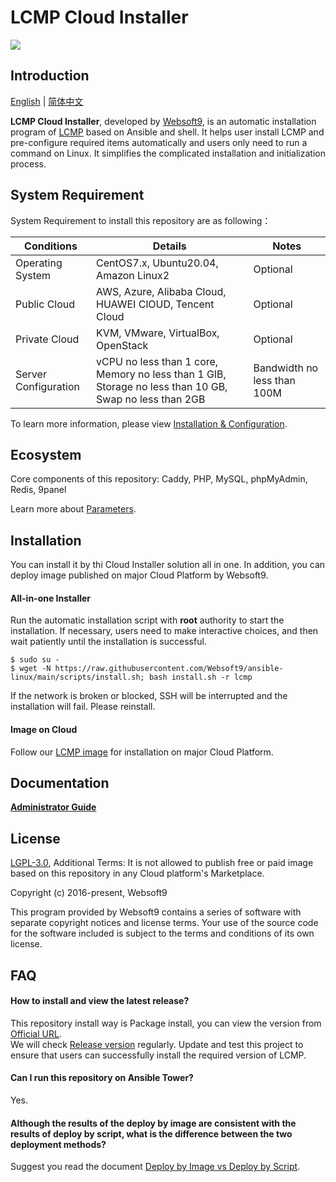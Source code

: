 # LCMP Cloud Installer

![](https://libs.websoft9.com/common/websott9-cloud-installer.png) 

## Introduction

[English](/README.md) | [简体中文](/README-zh.md)  

**LCMP Cloud Installer**, developed by [Websoft9](https://www.websoft9.com), is an automatic installation program of [LCMP](https://caddyserver.com/) based on Ansible and shell. It helps user install LCMP and pre-configure required items automatically and users only need to run a command on Linux. It simplifies the complicated installation and initialization process.  

## System Requirement

System Requirement to install this repository are as following：

| Conditions       | Details                               | Notes                |
| ------------------- | --------------------------------| -------------------- |
| Operating System   | CentOS7.x, Ubuntu20.04, Amazon Linux2 | Optional                 |
| Public Cloud     | AWS, Azure, Alibaba Cloud, HUAWEI ClOUD, Tencent Cloud    | Optional                 |
| Private Cloud     | KVM, VMware, VirtualBox, OpenStack    | Optional                 |
| Server Configuration | vCPU no less than 1 core, Memory no less than 1 GIB, Storage no less than 10 GB, Swap no less than 2GB |Bandwidth no less than 100M|

To learn more information, please view [Installation & Configuration](https://caddyserver.com/docs/getting-started).

## Ecosystem

Core components of this repository:  Caddy, PHP, MySQL, phpMyAdmin, Redis, 9panel

Learn more about [Parameters](/docs/stack-components.md).

## Installation

You can install it by thi Cloud Installer solution all in one. In addition, you can deploy image published on major Cloud Platform by Websoft9.

#### All-in-one Installer

Run the automatic installation script with **root** authority to start the installation. If necessary, users need to make interactive choices, and then wait patiently until the installation is successful.

```
$ sudo su -
$ wget -N https://raw.githubusercontent.com/Websoft9/ansible-linux/main/scripts/install.sh; bash install.sh -r lcmp
```

If the network is broken or blocked, SSH will be interrupted and the installation will fail. Please reinstall.

#### Image on Cloud 

Follow our [LCMP image](https://apps.websoft9.com/lcmp) for installation on major Cloud Platform.

## Documentation

**[Administrator Guide](https://support.websoft9.com/docs/lcmp)** 

## License

[LGPL-3.0](/License.md), Additional Terms: It is not allowed to publish free or paid image based on this repository in any Cloud platform's Marketplace.

Copyright (c) 2016-present, Websoft9

This program provided by Websoft9 contains a series of software with separate copyright notices and license terms. Your use of the source code for the software included is subject to the terms and conditions of its own license.

## FAQ

#### How to install and view the latest release?

This repository install way is Package install, you can  view the version from [Official URL](https://github.com/caddyserver/caddy/tags).  
We will check [Release version](https://github.com/Websoft9/ansible-lcmp/releases) regularly. Update and test this project to ensure that users can successfully install the required version of LCMP.

#### Can I run this repository on Ansible Tower? 

Yes.

#### Although the results of the deploy by image are consistent with the results of deploy by script, what is the difference between the two deployment methods?

Suggest you read the document [Deploy by Image vs Deploy by Script](https://support.websoft9.com/docs/faq/bz-product.html#deployment-comparison).

